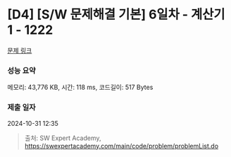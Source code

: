 # [D4] [S/W 문제해결 기본] 6일차 - 계산기1 - 1222 

[문제 링크](https://swexpertacademy.com/main/code/problem/problemDetail.do?contestProbId=AV14mbSaAEwCFAYD) 

### 성능 요약

메모리: 43,776 KB, 시간: 118 ms, 코드길이: 517 Bytes

### 제출 일자

2024-10-31 12:35



> 출처: SW Expert Academy, https://swexpertacademy.com/main/code/problem/problemList.do